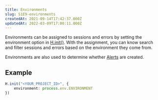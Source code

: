 ```yaml
---
title: Environments
slug: S1E9-environments
createdAt: 2021-09-14T17:42:37.000Z
updatedAt: 2022-03-09T17:00:11.000Z
---
```


Environments can be assigned to sessions and errors by setting the environment option in [H.init()](/api/client/h-init). With the assignment, you can know search and filter sessions and errors based on the environment they come from.

Environments are also used to determine whether [Alerts](/product-features/alerts) are created.

## Example

```typescript
H.init("<YOUR_PROJECT_ID>", {
    environment: process.env.ENVIRONMENT
})
```

